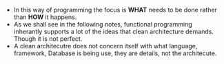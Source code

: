 - In this way of programming the focus is **WHAT** needs to be done rather than **HOW** it happens.
- As we shall see in the following notes, functional programming inherantly supports a lot of the ideas that clean architecture demands. Though it is not perfect. 
- A clean architecutre does not concern itself with what language, framework, Database is being use, they are details, not the architecute.

